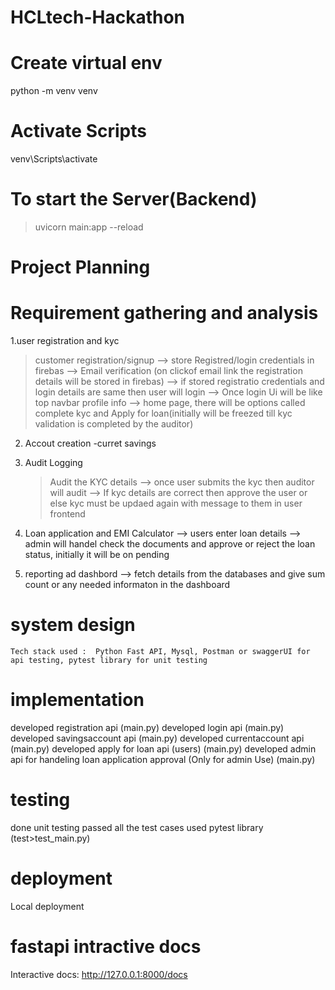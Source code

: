 # HCLtech-Hackathon

# Create virtual env
python -m venv venv

# Activate Scripts
venv\Scripts\activate

# To start the Server(Backend)
> uvicorn main:app --reload

# Project Planning

 # Requirement gathering and analysis

1.user registration and kyc
 > customer registration/signup
    --> store Registred/login credentials in firebas
    --> Email verification (on clickof email link the registration details will be stored in firebas)
    --> if stored registratio credentials and login details are same then user will login
    --> Once login Ui will be like top navbar profile info
    --> home page, there will be options called complete kyc and Apply for loan(initially will be   freezed till kyc validation is completed by the auditor)

2. Accout creation -curret savings 

3. Audit Logging
    > Audit the KYC details
    --> once user submits the kyc then auditor will audit
    --> If kyc details are correct then approve the user or else kyc must be updaed again with message to them in user frontend

4. Loan application and EMI Calculator
    --> users enter loan details
    --> admin will handel check the documents and approve or reject the loan status, initially it will be on pending
5. reporting ad dashbord
    --> fetch details from the databases and give sum count or any needed informaton in the dashboard
    
# system design
    Tech stack used :  Python Fast API, Mysql, Postman or swaggerUI for api testing, pytest library for unit testing

# implementation

developed registration api (main.py)
developed login api (main.py)
developed savingsaccount api (main.py)
developed currentaccount api (main.py)
developed apply for loan api (users) (main.py)
developed admin api for handeling loan application approval (Only for admin Use) (main.py)


# testing
done unit testing passed all the test cases used pytest library (test>test_main.py)

# deployment
Local deployment



# fastapi intractive docs
Interactive docs: http://127.0.0.1:8000/docs

